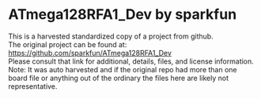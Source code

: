 
# ATmega128RFA1_Dev by sparkfun  
This is a harvested standardized copy of a project from github.  
The original project can be found at:  
https://github.com/sparkfun/ATmega128RFA1_Dev  
Please consult that link for additional, details, files, and license information.  
Note: It was auto harvested and if the original repo had more than one board file or anything out of the ordinary the files here are likely not representative.  
    